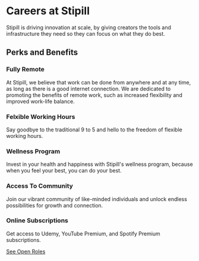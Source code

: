 # Careers at Stipill 

Stipill is driving innovation at scale, by giving creators the tools and infrastructure they need so they can focus on what they do best.

## Perks and Benefits

### Fully Remote 
At Stipill, we believe that work can be done from anywhere and at any time, as long as there is a good internet connection. We are dedicated to promoting the benefits of remote work, such as increased flexibility and improved work-life balance.

### Felxible Working Hours
Say goodbye to the traditional 9 to 5 and hello to the freedom of flexible working hours.

### Wellness Program
Invest in your health and happiness with Stipill's wellness program, because when you feel your best, you can do your best.

### Access To Community
Join our vibrant community of like-minded individuals and unlock endless possibilities for growth and connection.

### Online Subscriptions
Get access to Udemy, YouTube Premium, and Spotify Premium subscriptions.


[See Open Roles](https://careers.stipill.in/)